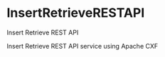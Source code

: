 # InsertRetrieveRESTAPI
Insert Retrieve REST API


Insert Retrieve REST API service using Apache CXF
